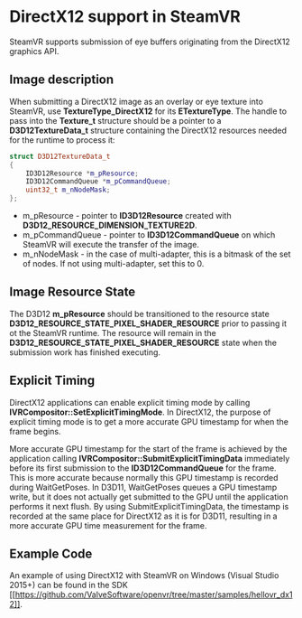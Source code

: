 # DirectX12 support in SteamVR

SteamVR supports submission of eye buffers originating from the DirectX12 graphics API.  

## Image description

When submitting a DirectX12 image as an overlay or eye texture into SteamVR, use **TextureType_DirectX12** for its **ETextureType**. The handle to pass into the **Texture_t** structure should be a pointer to a **D3D12TextureData_t** structure containing the DirectX12 resources needed for the runtime to process it:

```c++
struct D3D12TextureData_t
{
	ID3D12Resource *m_pResource;
	ID3D12CommandQueue *m_pCommandQueue;
	uint32_t m_nNodeMask;
};
```
* m_pResource - pointer to **ID3D12Resource** created with **D3D12_RESOURCE_DIMENSION_TEXTURE2D**.
* m_pCommandQueue - pointer to **ID3D12CommandQueue** on which SteamVR will execute the transfer of the image.
* m_nNodeMask - in the case of multi-adapter, this is a bitmask of the set of nodes.  If not using multi-adapter, set this to 0.

## Image Resource State

The D3D12 **m_pResource** should be transitioned to the resource state **D3D12_RESOURCE_STATE_PIXEL_SHADER_RESOURCE** prior to passing it ot the SteamVR runtime.  The resource will remain in the **D3D12_RESOURCE_STATE_PIXEL_SHADER_RESOURCE** state when the submission work has finished executing.

## Explicit Timing
DirectX12 applications can enable explicit timing mode by calling **IVRCompositor::SetExplicitTimingMode**. In DirectX12, the purpose of explicit timing mode is to get a more accurate GPU timestamp for when the frame begins.

More accurate GPU timestamp for the start of the frame is achieved by the application calling **IVRCompositor::SubmitExplicitTimingData** immediately before its first submission to the **ID3D12CommandQueue** for the frame. This is more accurate because normally this GPU timestamp is recorded during WaitGetPoses. In D3D11, WaitGetPoses queues a GPU timestamp write, but it does not actually get submitted to the GPU until the application performs it next flush. By using SubmitExplicitTimingData, the timestamp is recorded at the same place for DirectX12 as it is for D3D11, resulting in a more accurate GPU time measurement for the frame.

## Example Code

An example of using DirectX12 with SteamVR on Windows (Visual Studio 2015+) can be found in the SDK [[https://github.com/ValveSoftware/openvr/tree/master/samples/hellovr_dx12]].  
